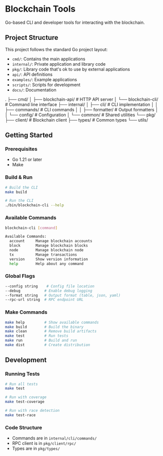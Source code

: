 # Blockchain Tools

Go-based CLI and developer tools for interacting with the blockchain.

## Project Structure

This project follows the standard Go project layout:

- `cmd/`: Contains the main applications
- `internal/`: Private application and library code
- `pkg/`: Library code that's ok to use by external applications
- `api/`: API definitions
- `examples/`: Example applications
- `scripts/`: Scripts for development
- `docs/`: Documentation

.
├── cmd/
│   ├── blockchain-api/    # HTTP API server
│   └── blockchain-cli/    # Command line interface
├── internal/
│   ├── cli/              # CLI implementation
│   │   ├── commands/     # CLI commands
│   │   ├── formatter/    # Output formatters
│   │   └── config/       # Configuration
│   └── common/           # Shared utilities
└── pkg/
    ├── client/           # Blockchain client
    ├── types/            # Common types
    └── utils/ 

## Getting Started

### Prerequisites

- Go 1.21 or later
- Make

### Build & Run

```bash
# Build the CLI
make build

# Run the CLI
./bin/blockchain-cli --help
```

### Available Commands

```bash
blockchain-cli [command]

Available Commands:
  account     Manage blockchain accounts
  block       Manage blockchain blocks
  node        Manage blockchain node
  tx          Manage transactions
  version     Show version information
  help        Help about any command
```

### Global Flags

```bash
--config string    # Config file location
--debug           # Enable debug logging
--format string   # Output format (table, json, yaml)
--rpc-url string  # RPC endpoint URL
```

### Make Commands

```bash
make help         # Show available commands
make build        # Build the binary
make clean        # Remove build artifacts
make test         # Run tests
make run          # Build and run
make dist         # Create distribution
```

## Development

### Running Tests

```bash
# Run all tests
make test

# Run with coverage
make test-coverage

# Run with race detection
make test-race
```

### Code Structure

- Commands are in `internal/cli/commands/`
- RPC client is in `pkg/client/rpc/`
- Types are in `pkg/types/`